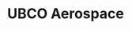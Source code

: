 ---
title: UBCO Aerospace
tagline: Exploring Flight and Beyond
tagline2: UAVs • Fixed-Wings • Rocketry
about_us: We are a student-run organization at UBCO, dedicated to advancing knowledge and skills in aerospace engineering. Our club brings together passionate students to design, build, and launch UAVs and rockets.
uav_description: Focused on drones and fixed-wing aircraft, this team works on autonomous flight, aerodynamics, and control systems.
rocketry_description: Dedicated to amateur rocketry projects, from small-scale launches to high-power rocketry competitions.
join_us: Interested in aerospace engineering, rocketry, or drones? We welcome students of all backgrounds and skill levels.
discord_link: https://discord.gg/m75kG64EpB
contact_email: ubcoaerospace@gmail.com
social_media: Instagram, YouTube, and LinkedIn
---